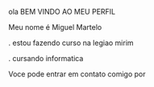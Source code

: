ola BEM VINDO AO MEU PERFIL

Meu nome é Miguel Martelo

. estou fazendo curso na legiao mirim

. cursando informatica

Voce pode entrar em contato comigo por

